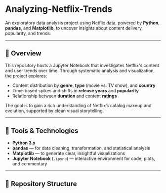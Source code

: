 # Analyzing-Netflix-Trends

An exploratory data analysis project using Netflix data, powered by **Python**, **pandas**, and **Matplotlib**, to uncover insights about content delivery, popularity, and trends.

---

## 📌 Overview

This repository hosts a Jupyter Notebook that investigates Netflix's content and user trends over time. Through systematic analysis and visualization, the project explores:

- Content distribution by **genre**, **type** (movie vs. TV show), and **country**  
- Time-based spikes and shifts in **release years** and **popularity**
- Relationship between **duration** and content **ratings**

The goal is to gain a rich understanding of Netflix’s catalog makeup and evolution, supported by clean visual storytelling.

---

## 🧰 Tools & Technologies

- **Python 3.x**  
- **pandas** — for data cleaning, transformation, and statistical analysis  
- **Matplotlib** — to generate clear, insightful visualizations  
- **Jupyter Notebook** (`.ipynb`) — interactive environment for code, plots, and commentary  

---

## 📂 Repository Structure

